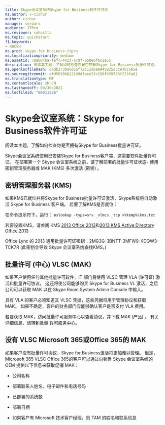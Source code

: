 ```yaml
---
title: Skype会议室系统Skype for Business软件许可证
ms.author: v-cichur
author: cichur
manager: serdars
audience: ITPro
ms.reviewer: sohailta
ms.topic: quickstart
f1.keywords:
- NOCSH
ms.prod: skype-for-business-itpro
ms.localizationpriority: medium
ms.assetid: 78a664ba-fefc-4423-ac8f-b58e6fbc2e55
description: 阅读本主题，了解如何检查你是否拥有Skype for Business批量许可证。
ms.openlocfilehash: dadb373bacd5af72c11d8e8945825acce7bc5b5e
ms.sourcegitcommit: efd56988b22189dface73c156f6f8738f273fa61
ms.translationtype: MT
ms.contentlocale: zh-CN
ms.lasthandoff: 09/30/2021
ms.locfileid: "60011526"
---
```

# <a name="skype-room-system-skype-for-business-software-license"></a>Skype会议室系统：Skype for Business软件许可证
 
阅读本主题，了解如何检查你是否拥有Skype for Business批量许可证。 
  
Skype会议室系统使用已安装Skype for Business客户端，这需要软件批量许可证。 在部署第一个 Skype 会议室系统之前，请了解部署的批量许可证状态- 使用密钥管理服务器或 MAK (KMS) 多次激活 (密钥) 。
  
## <a name="key-management-servers-kms"></a>密钥管理服务器 (KMS) 

如果KMS已就位并将Skype for Business批量许可证激活，Skype系统将自动激活 Skype for Business 客户端。 若要了解KMS是否就位：
  
在命令提示符下，运行：  `nslookup -type=srv _vlmcs._tcp >%temp%\kms.txt`
  
若要设置KMS，请参阅 KMS [2013 Office 2013](/previous-versions/office/office-2013-resource-kit/ee624357(v=office.15))和[2013 KMS Active Directory Office 2013](/DeployOffice/vlactivation/gvlks)
  
Office Lync 的 2013 通用批量许可证密钥：2MG3G-3BNTT-3MFW9-KDQW3-TCK7R (此密钥会导致 Skype 会议室系统查找KMS。) 
  
## <a name="multiple-activation-keys-mak-from-the-volume-license-service-center-vlsc"></a>批量许可 (中心) VLSC (MAK) 

如果客户使用任何其他批量许可软件，IT 部门将使用 VLSC 管理 VLA (许可证) 激活和批量许可协议。 这还将使公司能够购买 Skype for Business VL 激活，之后公司可以获取 MAK 以在 Skype Room System Admin Console 中输入。
  
具有 VLA 的客户必须知道其 VLSC 凭据，这些凭据将用于管理协议和获取 MAK。 如果不确定，客户的财务部门应能够确认客户是否支付 VLA 费用。
  
若要获取 MAK，访问批量许可服务中心以查看协议，并下载 MAK (产品) 。 有关详细信息，请转到批量 [许可服务中心](https://www.microsoft.com/Licensing/servicecenter/default.aspx)。 
  
## <a name="mak-for-microsoft-365-or-office-365-without-vlsc-access"></a>没有 VLSC Microsoft 365或Office 365的 MAK

如果客户没有批量许可协议，Skype for Business激活将更加难以管理。 但是，Microsoft 365 VLSC Office 365的客户可以通过向销售 Skype 会议室系统的 OEM 提供以下信息来获取促销 MAK：
  
- 公司名称
    
- 部署联系人姓名、电子邮件和电话号码
    
- 已部署的系统数
    
- 部署日期
    
- 如果客户有 Microsoft 技术客户经理，则 TAM 的姓名和联系信息
